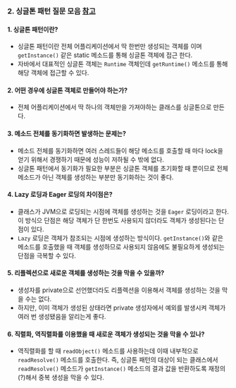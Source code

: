 ### 2. 싱글톤 패턴 질문 모음 [참고](https://javarevisited.blogspot.com/2011/03/10-interview-questions-on-singleton.html#axzz7NnOYXbPY)

#### 1. 싱글톤 패턴이란?

- 싱글톤 패턴이란 전체 어플리케이션에서 딱 한번만 생성되는 객체를 이며 `getInstance()` 같은 static 메소드를 통해 싱글톤 객체에 접근 한다.
- 자바에서 대표적인 싱글톤 객체는 `Runtime` 객체인데 `getRuntime()` 메소드를 통해 해당 객체에 접근할 수 있다.



#### 2. 어떤 경우에 싱글톤 객체로 만들어야 하는가?

- 전체 어플리케이션에서 딱 하나의 객체만을 가져야하는 클래스를 싱글톤으로 만든다.



#### 3. 메소드 전체를 동기화하면 발생하는 문제는?

- 메소드 전체를 동기화하면 여러 스레드들이 해당 메소드를 호출할 때 마다 lock을 얻기 위해서 경쟁하기 때문에 성능이 저하될 수 밖에 없다.
- 싱글톤 패턴에서 동기화가 필요한 부분은 싱글톤 객체를 초기화할 때 뿐이므로 전체 메소드가 아닌 객체를 생성하는 부분만 동기화하는 것이 좋다.



#### 4. Lazy 로딩과 Eager 로딩의 차이점은?

- 클래스가 JVM으로 로딩되는 시점에 객체를 생성하는 것을 `Eager` 로딩이라고 한다. 이 방식으 단점은 해당 객체가 단 한번도 사용되지 않더라도 객체가 생성된다는 단점이 있다.
- `Lazy` 로딩은 객체가 참조되는 시점에 생성하는 방식이다. `getInstance()`와 같은 메소드를 호출했을 때 객체를 생성하므로 사용되지 않음에도 불필요하게 생성되는 단점을 극복할 수 있다.



#### 5. 리플렉션으로 새로운 객체를 생성하는 것을 막을 수 있을까?

- 생성자를 private으로 선언했더라도 리플렉션을 이용해서 객체를 생성하는 것을 막을 수는 없다.
- 하지만, 이미 객체가 생성된 상태라면 private 생성자에서 예외를 발생시켜 객체가 여러 번 생성됐음을 알리는게 좋다.



#### 6. 직렬화, 역직렬화를 이용했을 때 새로운 객체가 생성되는 것을 막을 수 있나?

- 역직렬화를 할 때 `readObject()` 메소드를 사용하는데 이때 내부적으로 `readResolve()` 메소드를 호출한다. 즉, 싱글톤 패턴의 대상이 되는 클래스에서 `readResolve()` 메소드가 `getInstance()` 메소드의 결과 값을 반환하도록 재정의(?)해서 중복 생성을 막을 수 있다.
